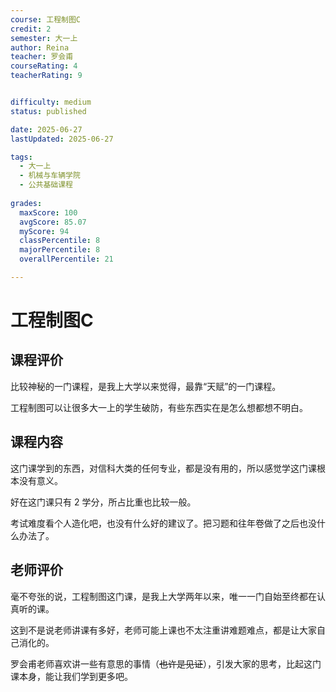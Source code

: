 ```yaml
---
course: 工程制图C
credit: 2
semester: 大一上
author: Reina
teacher: 罗会甫
courseRating: 4
teacherRating: 9


difficulty: medium
status: published

date: 2025-06-27
lastUpdated: 2025-06-27

tags: 
  - 大一上
  - 机械与车辆学院
  - 公共基础课程
  
grades:
  maxScore: 100
  avgScore: 85.07
  myScore: 94
  classPercentile: 8
  majorPercentile: 8
  overallPercentile: 21

---
```



# 工程制图C

## 课程评价

比较神秘的一门课程，是我上大学以来觉得，最靠“天赋”的一门课程。

工程制图可以让很多大一上的学生破防，有些东西实在是怎么想都想不明白。

## 课程内容

这门课学到的东西，对信科大类的任何专业，都是没有用的，所以感觉学这门课根本没有意义。

好在这门课只有 2 学分，所占比重也比较一般。

考试难度看个人造化吧，也没有什么好的建议了。把习题和往年卷做了之后也没什么办法了。

## 老师评价

毫不夸张的说，工程制图这门课，是我上大学两年以来，唯一一门自始至终都在认真听的课。

这到不是说老师讲课有多好，老师可能上课也不太注重讲难题难点，都是让大家自己消化的。

罗会甫老师喜欢讲一些有意思的事情（~~也许是见证~~），引发大家的思考，比起这门课本身，能让我们学到更多吧。



